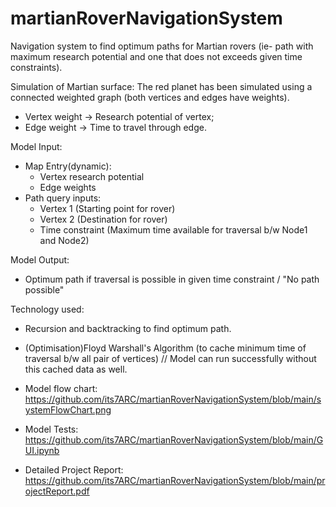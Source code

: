 # martianRoverNavigationSystem
Navigation system to find optimum paths for Martian rovers (ie- path with maximum research potential and one that does not exceeds given time constraints).

Simulation of Martian surface:
The red planet has been simulated using a connected weighted graph (both vertices and edges have weights).
- Vertex weight -> Research potential of vertex;
- Edge weight -> Time to travel through edge.

Model Input:    
  - Map Entry(dynamic):   
     - Vertex research potential
     - Edge weights   
  - Path query inputs:
    - Vertex 1 (Starting point for rover)
    - Vertex 2 (Destination for rover)
    - Time constraint (Maximum time available for traversal b/w Node1 and Node2) 
  
Model Output:
   - Optimum path if traversal is possible in given time constraint / "No path possible"


Technology used:
  - Recursion and backtracking to find optimum path.
  - (Optimisation)Floyd Warshall's Algorithm (to cache minimum time of traversal b/w all pair of vertices) // Model can run successfully without this cached data as well.

- Model flow chart: https://github.com/its7ARC/martianRoverNavigationSystem/blob/main/systemFlowChart.png

- Model Tests: https://github.com/its7ARC/martianRoverNavigationSystem/blob/main/GUI.ipynb 

- Detailed Project Report: https://github.com/its7ARC/martianRoverNavigationSystem/blob/main/projectReport.pdf
